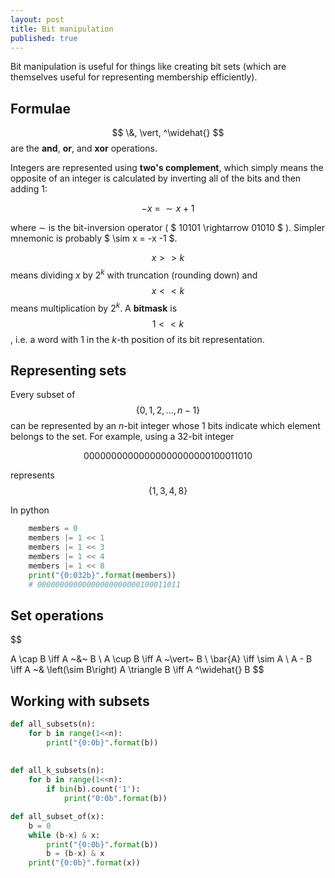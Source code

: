 ```yaml
---
layout: post
title: Bit manipulation
published: true
---
```


Bit manipulation is useful for things like creating bit sets (which are themselves useful for representing membership efficiently).

## Formulae

$$ \&, \vert, ^\widehat{}  $$ are the **and**, **or**, and **xor** operations.

Integers are represented using **two's complement**, which simply means the opposite of an integer is calculated by inverting all of the bits and then adding 1:

$$ -x ~= ~\sim x + 1 $$

where $\sim$ is the bit-inversion operator ( $ 10101 \rightarrow 01010 $ ). Simpler mnemonic is probably $ \sim x = -x -1 $.

$$ x >> k $$ means dividing $x$ by $2^k$ with truncation (rounding down) and  $$ x << k $$ means multiplication by $2^k$. A **bitmask** is $$ 1 << k $$, i.e. a word with $1$ in the $k$-th position of its bit representation.

## Representing sets

Every subset of $$ \left\{0, 1, 2, \dots, n - 1 \right\} $$ can be represented by an $n$-bit integer whose $1$ bits indicate which element belongs to the set. For example, using a 32-bit integer

$$00000000000000000000000100011010$$

represents $$ \left\{1, 3, 4, 8\right\} $$

In python

```python
    members = 0
    members |= 1 << 1
    members |= 1 << 3
    members |= 1 << 4
    members |= 1 << 8
    print("{0:032b}".format(members))
    # 00000000000000000000000100011011 
```

## Set operations

$$

A \cap B \iff A ~\&~ B \\
A \cup B \iff A ~\vert~ B \\
\bar{A} \iff \sim A \\
A - B \iff A ~\& \left(\sim B\right)
A \triangle B \iff A ^\widehat{} B
$$

## Working with subsets

```python
def all_subsets(n):
    for b in range(1<<n):
        print("{0:0b}".format(b))
        
        
def all_k_subsets(n):
    for b in range(1<<n):
        if bin(b).count('1'):
            print("0:0b".format(b))

def all_subset_of(x):
    b = 0
    while (b-x) & x:
        print("{0:0b}".format(b))
        b = (b-x) & x
    print("{0:0b}".format(x))
```


